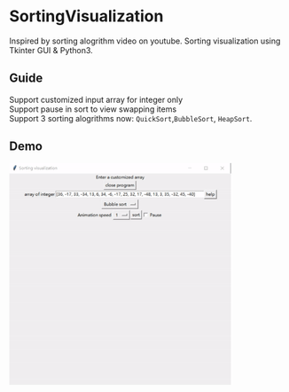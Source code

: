 # SortingVisualization

Inspired by sorting alogrithm video on youtube. Sorting visualization using Tkinter GUI & Python3.

## Guide
Support customized input array for integer only</br>
Support pause in sort to view swapping items</br>
Support 3 sorting alogrithms now: `QuickSort`,`BubbleSort`, `HeapSort`.

## Demo
<img src="https://github.com/ycfelix/SortingVisualization/blob/master/demo.gif" width="400" height="400" />
